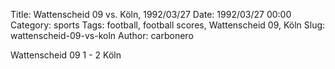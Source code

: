 Title: Wattenscheid 09 vs. Köln, 1992/03/27
Date: 1992/03/27 00:00
Category: sports
Tags: football, football scores, Wattenscheid 09, Köln
Slug: wattenscheid-09-vs-koln
Author: carbonero


Wattenscheid 09 1 - 2 Köln
